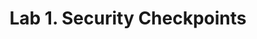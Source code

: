 ---
layout: custom
title: Lab 1. Security Checkpoints
grand_parent: Topic 3 - DevSecOps
parent: DevSecOps
nav_order: 1
---